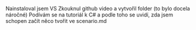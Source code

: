 Nainstaloval jsem VS
Zkouknul github video a vytvořil folder (to bylo docela náročné)
Podívám se na tutoriál k C# a podle toho se uvidí, zda jsem schopen začít něco tvořit ve scenario.md 
